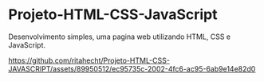 # Projeto-HTML-CSS-JavaScript
Desenvolvimento simples, uma pagina web utilizando HTML, CSS e JavaScript.

https://github.com/ritahecht/Projeto-HTML-CSS-JAVASCRIPT/assets/89950512/ec95735c-2002-4fc6-ac95-6ab9e14e82d0
